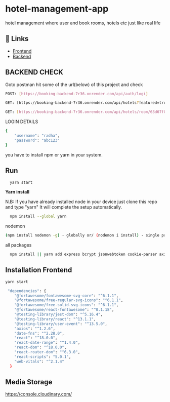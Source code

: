 # hotel-management-app
hotel management where user and book rooms, hotels etc just like real life

## 🔗 Links

 - [Frontend](https://banglagency.netlify.app/)
 - [Backend](https://booking-backend-7r36.onrender.com/)

## BACKEND CHECK

Goto postman hit some of the url(below) of this project and check 

```bash
POST: [https://booking-backend-7r36.onrender.com/api/auth/logi]

GET: [https://booking-backend-7r36.onrender.com/api/hotels?featured=true&limit=1&min=10&max=200]

GET: [https://booking-backend-7r36.onrender.com/api/hotels/room/63d67f0f1b38293acd6788d8]
```
LOGIN DETAILS
```bash
{
    "username": "radha",
    "password": "abc123"
}
```

you have to install npm or yarn in your system.

## Run
```bash
  yarn start
```

  **Yarn install**
  
  N.B: If you have already installed node in your device just clone this repo and type
  "yarn" It will complete the setup automatically.
  
```bash
  npm install --global yarn
```
  nodemon
  ```bash
  (npm install nodemon -g) - globally or/ (nodemon i install) - single project
```
all packages
```bash
  npm install || yarn add express bcrypt jsonwebtoken cookie-parser axios
```


## Installation Frontend

```bash
yarn start
```

```bash
 "dependencies": {
    "@fortawesome/fontawesome-svg-core": "^6.1.1",
    "@fortawesome/free-regular-svg-icons": "^6.1.1",
    "@fortawesome/free-solid-svg-icons": "^6.1.1",
    "@fortawesome/react-fontawesome": "^0.1.18",
    "@testing-library/jest-dom": "^5.16.4",
    "@testing-library/react": "^13.1.1",
    "@testing-library/user-event": "^13.5.0",
    "axios": "^1.2.6",
    "date-fns": "^2.28.0",
    "react": "^18.0.0",
    "react-date-range": "^1.4.0",
    "react-dom": "^18.0.0",
    "react-router-dom": "^6.3.0",
    "react-scripts": "5.0.1",
    "web-vitals": "^2.1.4"
  }
  ```


  ## Media Storage
  https://console.cloudinary.com/
